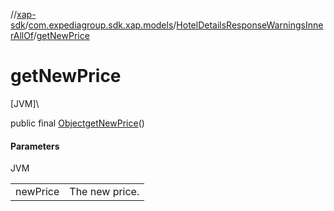 //[xap-sdk](../../../index.md)/[com.expediagroup.sdk.xap.models](../index.md)/[HotelDetailsResponseWarningsInnerAllOf](index.md)/[getNewPrice](get-new-price.md)

# getNewPrice

[JVM]\

public final [Object](https://docs.oracle.com/javase/8/docs/api/java/lang/Object.html)[getNewPrice](get-new-price.md)()

#### Parameters

JVM

| | |
|---|---|
| newPrice | The new price. |
